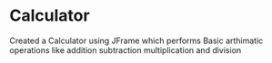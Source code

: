 # Calculator
Created a Calculator using JFrame which performs Basic arthimatic  operations like addition subtraction multiplication and division
